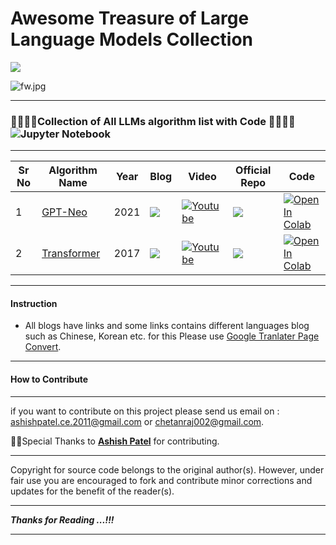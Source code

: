 # Awesome Treasure of Large Language Models Collection

![](https://raw.githubusercontent.com/ashishpatel26/Treasure-of-Transformers/main/images/tot.jpg)

![fw.jpg](https://github.com/ashishpatel26/Treasure-of-Transformers/blob/main/images/fw.jpg?raw=true)

---

###  🧑‍💻👩‍💻Collection of All LLMs algorithm list with Code 🧑‍💻👩‍💻![Jupyter Notebook](https://img.shields.io/badge/jupyter-%23FA0F00.svg?style=for-the-badge&logo=jupyter&logoColor=white)

---

| Sr No | Algorithm Name                                               | Year | Blog                                                         | Video                                                        | Official Repo                                                | Code                                                         |
| ----- | ------------------------------------------------------------ | ---- | ------------------------------------------------------------ | ------------------------------------------------------------ | ------------------------------------------------------------ | ------------------------------------------------------------ |
| 1     | [GPT-Neo](https://github.com/EleutherAI/gpt-neo)             | 2021 | [![](https://raw.githubusercontent.com/ashishpatel26/Treasure-of-Transformers/main/images/b1.jpg)](https://bit.ly/3rYanJk) | [![Youtube](https://raw.githubusercontent.com/ashishpatel26/Treasure-of-Transformers/main/images/yt1.jpg)](https://youtu.be/6MI0f6YjJIk) | [![](https://raw.githubusercontent.com/ashishpatel26/Treasure-of-Transformers/main/images/git.jpg)](https://github.com/EleutherAI/gpt-neo) | [![Open In Colab](https://colab.research.google.com/assets/colab-badge.svg)](https://colab.research.google.com/github/EleutherAI/GPTNeo/blob/master/GPTNeo_example_notebook.ipynb) |
| 2     | [Transformer](https://arxiv.org/abs/1706.03762v5)            | 2017 | [![](https://raw.githubusercontent.com/ashishpatel26/Treasure-of-Transformers/main/images/b1.jpg)](https://bit.ly/3DNsrIp) | [![Youtube](https://raw.githubusercontent.com/ashishpatel26/Treasure-of-Transformers/main/images/yt1.jpg)](https://youtu.be/iDulhoQ2pro) | [![](https://raw.githubusercontent.com/ashishpatel26/Treasure-of-Transformers/main/images/git.jpg)](https://github.com/tensorflow/models/tree/master/official/nlp/transformer) | [![Open In Colab](https://colab.research.google.com/assets/colab-badge.svg)](https://colab.research.google.com/github/bentrevett/pytorch-seq2seq/blob/master/6%20-%20Attention%20is%20All%20You%20Need.ipynb) |
---

#### Instruction

* All blogs have links and some links contains different languages blog such as Chinese, Korean etc. for this Please use [Google Tranlater Page Convert](https://chrome.google.com/webstore/detail/google-translate/aapbdbdomjkkjkaonfhkkikfgjllcleb?hl=en).

---

#### How to Contribute

---

if you want to contribute on this project please send us email on : ashishpatel.ce.2011@gmail.com or chetanraj002@gmail.com. 

🙏🙏Special Thanks to [**Ashish Patel**](https://github.com/ashishpatel26) for contributing.

---

Copyright for source code belongs to the original author(s). However, under fair use you are encouraged to fork and contribute minor corrections and updates for the benefit of the reader(s).

---

**_Thanks for  Reading ...!!!_**

---
